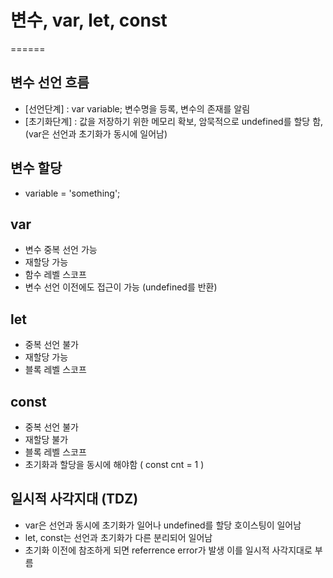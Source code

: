 # 변수, var, let, const
======

## 변수 선언 흐름
- [선언단계] : var variable;
  변수명을 등록, 변수의 존재를 알림
- [초기화단계] : 값을 저장하기 위한 메모리 확보,
  암묵적으로 undefined를 할당 함, (var은 선언과 초기화가 동시에 일어남)

## 변수 할당
- variable = 'something';

## var
- 변수 중복 선언 가능
- 재할당 가능
- 함수 레벨 스코프
- 변수 선언 이전에도 접근이 가능 (undefined를 반환)

## let
- 중복 선언 불가
- 재할당 가능
- 블록 레벨 스코프

## const
- 중복 선언 불가
- 재할당 불가
- 블록 레벨 스코프
- 초기화과 할당을 동시에 해야함 ( const cnt = 1 )

## 일시적 사각지대 (TDZ)
- var은 선언과 동시에 초기화가 일어나 undefined를 할당 호이스팅이 일어남
- let, const는 선언과 초기화가 다른 분리되어 일어남
- 초기화 이전에 참조하게 되면 referrence error가 발생
  이를 일시적 사각지대로 부름